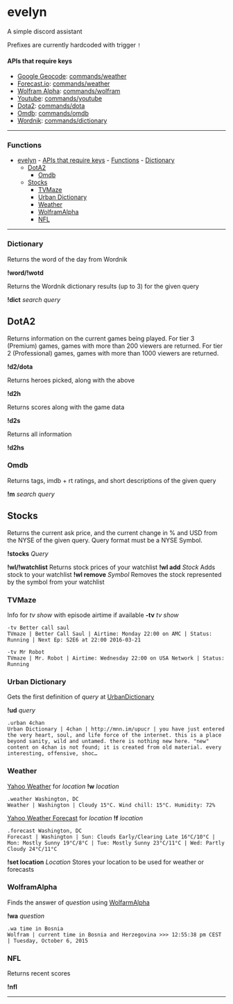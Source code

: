 # evelyn
A simple discord assistant

Prefixes are currently hardcoded with trigger `!`


#### APIs that require keys

* [Google Geocode](https://developers.google.com/maps/documentation/geocoding/intro): [commands/weather](commands/weather/weather.go)
* [Forecast.io](https://developer.forecast.io/docs/v2): [commands/weather](commands/weather/weather.go)
* [Wolfram Alpha](http://products.wolframalpha.com/api/): [commands/wolfram](commands/wolfram/wolfram.go)
* [Youtube](https://developers.google.com/youtube/v3/): [commands/youtube](commands/youtube/youtube.go)
* [Dota2](https://steamcommunity.com/dev/apikey): [commands/dota](commands/dota/dota.go)
* [Omdb](http://omdbapi.com/): [commands/omdb](commands/omdb/omdb.go)
* [Wordnik](http://api.wordnik.com): [commands/dictionary](commands/dictionary/dictionary.go)

***

### Functions

- [evelyn](#evelyn)
			- [APIs that require keys](#apis-that-require-keys)
		- [Functions](#functions)
		- [Dictionary](#dictionary)
	- [DotA2](#dota2)
		- [Omdb](#omdb)
	- [Stocks](#stocks)
		- [TVMaze](#tvmaze)
		- [Urban Dictionary](#urban-dictionary)
		- [Weather](#weather)
		- [WolframAlpha](#wolframalpha)
		- [NFL](#nfl)
***


### Dictionary 
Returns the word of the day from Wordnik

**!word/!wotd**

Returns the Wordnik dictionary results (up to 3) for the given query

**!dict** *search query*


## DotA2 
Returns information on the current games being played. For tier 3 (Premium) games, games with more than 200 viewers are returned. For tier 2 (Professional) games, games with more than 1000 viewers are returned.

**!d2/dota**

Returns heroes picked, along with the above

**!d2h** 

Returns scores along with the game data

**!d2s**

Returns all information 

**!d2hs**


### Omdb
Returns tags, imdb + rt ratings, and short descriptions of the given query

**!m** *search query* 

## Stocks
Returns the current ask price, and the current change in % and USD from the NYSE of the given query. Query format must be a NYSE Symbol.

**!stocks** *Query*

**!wl/!watchlist**
Returns stock prices of your watchlist
**!wl add** *Stock*
Adds stock to your watchlist
**!wl remove** *Symbol*
Removes the stock represented by the symbol from your watchlist

### TVMaze
Info for *tv show* with episode airtime if available **-tv** *tv show*

	-tv Better call saul
	TVmaze | Better Call Saul | Airtime: Monday 22:00 on AMC | Status: Running | Next Ep: S2E6 at 22:00 2016-03-21
	
	-tv Mr Robot
	TVmaze | Mr. Robot | Airtime: Wednesday 22:00 on USA Network | Status: Running



### Urban Dictionary
Gets the first definition of *query* at [UrbanDictionary](http://www.urbandictionary.com/)

**!ud** *query*

	.urban 4chan
	Urban Dictionary | 4chan | http://mnn.im/upucr | you have just entered the very heart, soul, and life force of the internet. this is a place beyond sanity, wild and untamed. there is nothing new here. "new" content on 4chan is not found; it is created from old material. every interesting, offensive, shoc…



### Weather
[Yahoo Weather](http://weather.yahoo.com/) for *location*
**!w** *location*

	.weather Washington, DC
	Weather | Washington | Cloudy 15°C. Wind chill: 15°C. Humidity: 72%

[Yahoo Weather Forecast](http://weather.yahoo.com/) for *location*
**!f** *location*

	.forecast Washington, DC
	Forecast | Washington | Sun: Clouds Early/Clearing Late 16°C/10°C | Mon: Mostly Sunny 19°C/8°C | Tue: Mostly Sunny 23°C/11°C | Wed: Partly Cloudy 24°C/11°C
	
**!set location** *Location*
	Stores your location to be used for weather or forecasts

### WolframAlpha
Finds the answer of *question* using [WolfarmAlpha](http://www.wolframalpha.com/)

**!wa** *question*

	.wa time in Bosnia
	Wolfram | current time in Bosnia and Herzegovina >>> 12:55:38 pm CEST | Tuesday, October 6, 2015


### NFL
Returns recent scores

**!nfl**  

***
